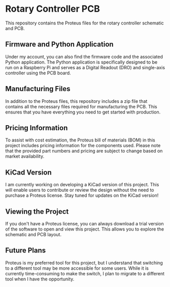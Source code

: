 # Rotary Controller PCB

This repository contains the Proteus files for the rotary controller schematic and PCB.

## Firmware and Python Application

Under my account, you can also find the firmware code and the associated Python application. The Python application is specifically designed to be run on a Raspberry Pi and serves as a Digital Readout (DRO) and single-axis controller using the PCB board.

## Manufacturing Files

In addition to the Proteus files, this repository includes a zip file that contains all the necessary files required for manufacturing the PCB. This ensures that you have everything you need to get started with production.

## Pricing Information

To assist with cost estimation, the Proteus bill of materials (BOM) in this project includes pricing information for the components used. Please note that the provided part numbers and pricing are subject to change based on market availability.

## KiCad Version

I am currently working on developing a KiCad version of this project. This will enable users to contribute or review the design without the need to purchase a Proteus license. Stay tuned for updates on the KiCad version!

## Viewing the Project

If you don't have a Proteus license, you can always download a trial version of the software to open and view this project. This allows you to explore the schematic and PCB layout.

## Future Plans

Proteus is my preferred tool for this project, but I understand that switching to a different tool may be more accessible for some users. While it is currently time-consuming to make the switch, I plan to migrate to a different tool when I have the opportunity.